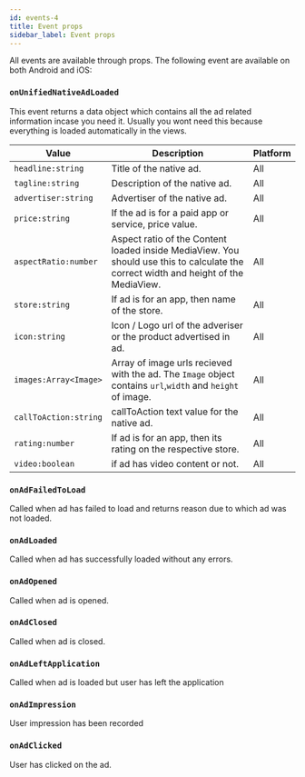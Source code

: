 ```yaml
---
id: events-4
title: Event props
sidebar_label: Event props
---
```


All events are available through props. The following event are available on both Android and iOS:

### `onUnifiedNativeAdLoaded`

This event returns a data object which contains all the ad related information incase you need it. Usually you wont need this because everything is loaded automatically in the views.

| Value                 | Description                                                                                                                          | Platform |
| --------------------- | ------------------------------------------------------------------------------------------------------------------------------------ | -------- |
| `headline:string`     | Title of the native ad.                                                                                                              | All      |
| `tagline:string`      | Description of the native ad.                                                                                                        | All      |
| `advertiser:string`   | Advertiser of the native ad.                                                                                                         | All      |
| `price:string`        | If the ad is for a paid app or service, price value.                                                                                 | All      |
| `aspectRatio:number`  | Aspect ratio of the Content loaded inside MediaView. You should use this to calculate the correct width and height of the MediaView. | All      |
| `store:string`        | If ad is for an app, then name of the store.                                                                                         | All      |
| `icon:string`         | Icon / Logo url of the adveriser or the product advertised in ad.                                                                    | All      |
| `images:Array<Image>` | Array of image urls recieved with the ad. The `Image` object contains `url`,`width` and `height` of image.                           | All      |
| `callToAction:string` | callToAction text value for the native ad.                                                                                           | All      |
| `rating:number`       | If ad is for an app, then its rating on the respective store.                                                                        | All      |
| `video:boolean` | if ad has video content or not. | All |

### `onAdFailedToLoad`

Called when ad has failed to load and returns reason due to which ad was not loaded.

### `onAdLoaded`

Called when ad has successfully loaded without any errors.

### `onAdOpened`

Called when ad is opened.

### `onAdClosed`

Called when ad is closed.

### `onAdLeftApplication`

Called when ad is loaded but user has left the application

### `onAdImpression`

User impression has been recorded

### `onAdClicked`

User has clicked on the ad.
